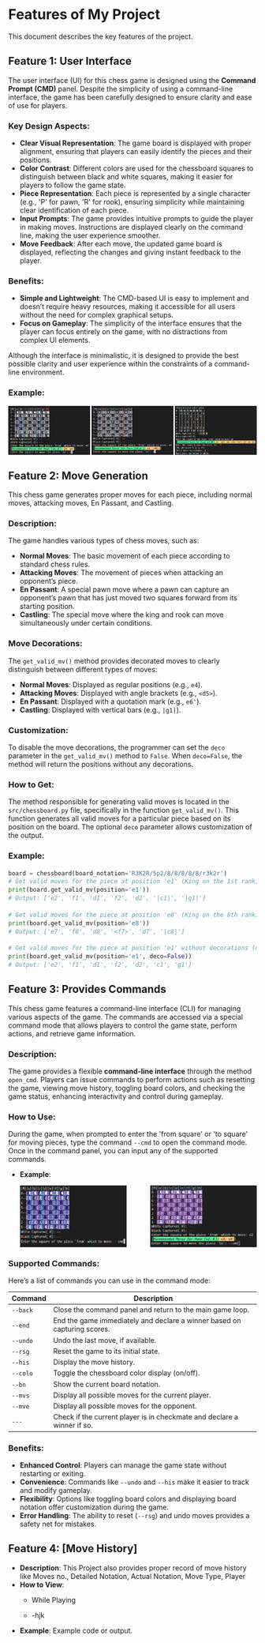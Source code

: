 # Features of My Project

This document describes the key features of the project.

## Feature 1: User Interface

The user interface (UI) for this chess game is designed using the **Command Prompt (CMD)** panel. Despite the simplicity of using a command-line interface, the game has been carefully designed to ensure clarity and ease of use for players.

### Key Design Aspects:
- **Clear Visual Representation**: The game board is displayed with proper alignment, ensuring that players can easily identify the pieces and their positions.
- **Color Contrast**: Different colors are used for the chessboard squares to distinguish between black and white squares, making it easier for players to follow the game state.
- **Piece Representation**: Each piece is represented by a single character (e.g., 'P' for pawn, 'R' for rook), ensuring simplicity while maintaining clear identification of each piece.
- **Input Prompts**: The game provides intuitive prompts to guide the player in making moves. Instructions are displayed clearly on the command line, making the user experience smoother.
- **Move Feedback**: After each move, the updated game board is displayed, reflecting the changes and giving instant feedback to the player.

### Benefits:
- **Simple and Lightweight**: The CMD-based UI is easy to implement and doesn’t require heavy resources, making it accessible for all users without the need for complex graphical setups.
- **Focus on Gameplay**: The simplicity of the interface ensures that the player can focus entirely on the game, with no distractions from complex UI elements.

Although the interface is minimalistic, it is designed to provide the best possible clarity and user experience within the constraints of a command-line environment.

### Example:
<div style="display: flex; justify-content: space-between;">
  <img src="assets/images/gameplay1.png" alt="UI-Example1" width="33%" />
  <img src="assets/images/gameplay2.png" alt="UI-Example2" width="33%" />
  <img src="assets/images/gameplay3.png" alt="UI-Example3" width="33%" />
</div>


## Feature 2: Move Generation

This chess game generates proper moves for each piece, including normal moves, attacking moves, En Passant, and Castling.

### Description:
The game handles various types of chess moves, such as:
- **Normal Moves**: The basic movement of each piece according to standard chess rules.
- **Attacking Moves**: The movement of pieces when attacking an opponent’s piece.
- **En Passant**: A special pawn move where a pawn can capture an opponent’s pawn that has just moved two squares forward from its starting position.
- **Castling**: The special move where the king and rook can move simultaneously under certain conditions.

### Move Decorations:
The `get_valid_mv()` method provides decorated moves to clearly distinguish between different types of moves:
- **Normal Moves**: Displayed as regular positions (e.g., `e4`).
- **Attacking Moves**: Displayed with angle brackets (e.g., `<d5>`).
- **En Passant**: Displayed with a quotation mark (e.g., `e6'`).
- **Castling**: Displayed with vertical bars (e.g., `|g1|`).

### Customization:
To disable the move decorations, the programmer can set the `deco` parameter in the `get_valid_mv()` method to `False`. When `deco=False`, the method will return the positions without any decorations.

### How to Get:
The method responsible for generating valid moves is located in the `src/chessboard.py` file, specifically in the function `get_valid_mv()`. This function generates all valid moves for a particular piece based on its position on the board. The optional `deco` parameter allows customization of the output.

### Example:

```python
board = chessboard(board_notation='R3K2R/5p2/8/8/8/8/8/r3k2r')
# Get valid moves for the piece at position 'e1' (King on the 1st rank) with decorations
print(board.get_valid_mv(position='e1')) 
# Output: ['e2', 'f1', 'd1', 'f2', 'd2', '|c1|', '|g1|']

# Get valid moves for the piece at position 'e8' (King on the 8th rank) with decorations
print(board.get_valid_mv(position='e8')) 
# Output: ['e7', 'f8', 'd8', '<f7>', 'd7', '|c8|']

# Get valid moves for the piece at position 'e1' without decorations (deco=False)
print(board.get_valid_mv(position='e1', deco=False)) 
# Output: ['e2', 'f1', 'd1', 'f2', 'd2', 'c1', 'g1']
```

## Feature 3: Provides Commands

This chess game features a command-line interface (CLI) for managing various aspects of the game. The commands are accessed via a special command mode that allows players to control the game state, perform actions, and retrieve game information.

### Description:
The game provides a flexible **command-line interface** through the method `open_cmd`. Players can issue commands to perform actions such as resetting the game, viewing move history, toggling board colors, and checking the game status, enhancing interactivity and control during gameplay.

### How to Use:
During the game, when prompted to enter the 'from square' or 'to square' for moving pieces, type the command `--cmd` to open the command mode. Once in the command panel, you can input any of the supported commands.

- **Example**:

    <div style="display: flex; justify-content: space-between;">
      <img src="assets/images/gameplay4.png" alt="Example of entering CMD mode" width="45%" />
      <img src="assets/images/gameplay5.png" alt="Using commands in CMD mode" width="45%" />
    </div>

### Supported Commands:
Here’s a list of commands you can use in the command mode:

| Command | Description |
|---------|-------------|
| `--back` | Close the command panel and return to the main game loop. |
| `--end`  | End the game immediately and declare a winner based on capturing scores. |
| `--undo` | Undo the last move, if available. |
| `--rsg`  | Reset the game to its initial state. |
| `--his`  | Display the move history. |
| `--colo` | Toggle the chessboard color display (on/off). |
| `--bn`   | Show the current board notation. |
| `--mvs`  | Display all possible moves for the current player. |
| `--mve`  | Display all possible moves for the opponent. |
| `---`    | Check if the current player is in checkmate and declare a winner if so. |

### Benefits:
- **Enhanced Control**: Players can manage the game state without restarting or exiting.
- **Convenience**: Commands like `--undo` and `--his` make it easier to track and modify gameplay.
- **Flexibility**: Options like toggling board colors and displaying board notation offer customization during the game.
- **Error Handling**: The ability to reset (`--rsg`) and undo moves provides a safety net for mistakes.


## Feature 4: [Move History]
- **Description**: This Project also provides proper record of move history like Moves no., Detailed Notation, Actual Notation, Move Type, Player
- **How to View**: 
  - While Playing
    
  - -hjk
- **Example**: Example code or output.
